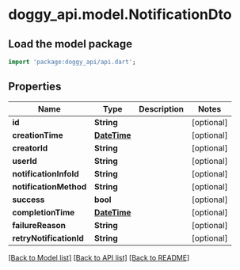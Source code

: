 # doggy_api.model.NotificationDto

## Load the model package
```dart
import 'package:doggy_api/api.dart';
```

## Properties
Name | Type | Description | Notes
------------ | ------------- | ------------- | -------------
**id** | **String** |  | [optional] 
**creationTime** | [**DateTime**](DateTime.md) |  | [optional] 
**creatorId** | **String** |  | [optional] 
**userId** | **String** |  | [optional] 
**notificationInfoId** | **String** |  | [optional] 
**notificationMethod** | **String** |  | [optional] 
**success** | **bool** |  | [optional] 
**completionTime** | [**DateTime**](DateTime.md) |  | [optional] 
**failureReason** | **String** |  | [optional] 
**retryNotificationId** | **String** |  | [optional] 

[[Back to Model list]](../README.md#documentation-for-models) [[Back to API list]](../README.md#documentation-for-api-endpoints) [[Back to README]](../README.md)


